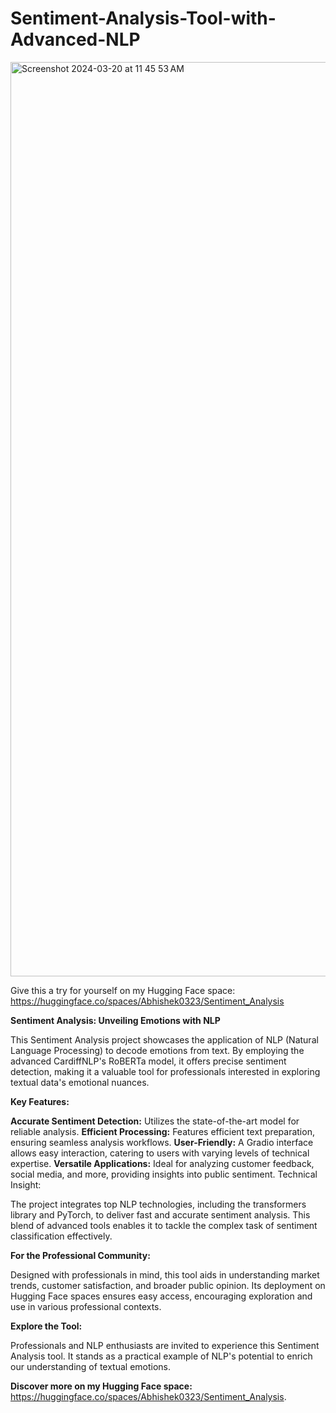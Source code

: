 # Sentiment-Analysis-Tool-with-Advanced-NLP

<img width="1463" alt="Screenshot 2024-03-20 at 11 45 53 AM" src="https://github.com/Abhi0323/Sentiment-Analysis-Tool-with-Advanced-NLP/assets/112967999/62aabda7-f0f3-44ba-a25b-e800e7225316">

Give this a try for yourself on my Hugging Face space:  https://huggingface.co/spaces/Abhishek0323/Sentiment_Analysis

**Sentiment Analysis: Unveiling Emotions with NLP**

This Sentiment Analysis project showcases the application of NLP (Natural Language Processing) to decode emotions from text. By employing the advanced CardiffNLP's RoBERTa model, it offers precise sentiment detection, making it a valuable tool for professionals interested in exploring textual data's emotional nuances.

**Key Features:**

**Accurate Sentiment Detection:** Utilizes the state-of-the-art model for reliable analysis.
**Efficient Processing:** Features efficient text preparation, ensuring seamless analysis workflows.
**User-Friendly:** A Gradio interface allows easy interaction, catering to users with varying levels of technical expertise.
**Versatile Applications:** Ideal for analyzing customer feedback, social media, and more, providing insights into public sentiment.
Technical Insight:

The project integrates top NLP technologies, including the transformers library and PyTorch, to deliver fast and accurate sentiment analysis. This blend of advanced tools enables it to tackle the complex task of sentiment classification effectively.

**For the Professional Community:**

Designed with professionals in mind, this tool aids in understanding market trends, customer satisfaction, and broader public opinion. Its deployment on Hugging Face spaces ensures easy access, encouraging exploration and use in various professional contexts.

**Explore the Tool:**

Professionals and NLP enthusiasts are invited to experience this Sentiment Analysis tool. It stands as a practical example of NLP's potential to enrich our understanding of textual emotions.

**Discover more on my Hugging Face space:** https://huggingface.co/spaces/Abhishek0323/Sentiment_Analysis. 
